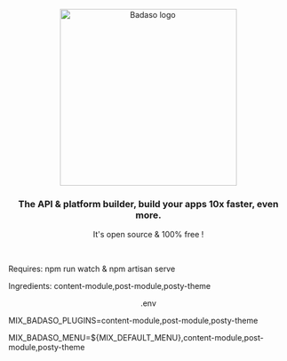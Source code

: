 <p align="center">
  <a href="https://badaso-docs.uatech.co.id/">
    <img src="https://i.ibb.co/tx2NJvD/LOGO-BADASO-5.png" width="318px" alt="Badaso logo" />
  </a>
</p>
<h3 align="center">The API & platform builder, build your apps 10x faster, even more.</h3>
<p align="center">It's open source & 100% free !</p>
</br>
<p>Requires: npm run watch & npm artisan serve</p>
<p>Ingredients: content-module,post-module,posty-theme</p>

<p align="center">.env</p>
<p>MIX_BADASO_PLUGINS=content-module,post-module,posty-theme</p>
<p>MIX_BADASO_MENU=${MIX_DEFAULT_MENU},content-module,post-module,posty-theme</p>
